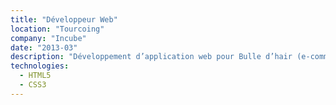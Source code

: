 ```yaml
---
title: "Développeur Web"
location: "Tourcoing"
company: "Incube"
date: "2013-03"
description: "Développement d’application web pour Bulle d’hair (e-commerce + sites dynamique) Développement front-end (UI & UX) inachevé d’une solution de Web radio."
technologies: 
  - HTML5
  - CSS3
---
```

